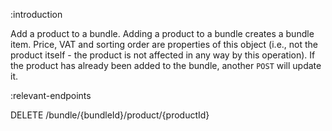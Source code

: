:introduction

Add a product to a bundle. Adding a product to a bundle creates a bundle item.
Price, VAT and sorting order are properties of this object (i.e., not the
product itself - the product is not affected in any way by this operation). If
the product has already been added to the bundle, another `POST` will update it.

:relevant-endpoints

DELETE /bundle/{bundleId}/product/{productId}
